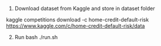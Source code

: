 
1. Download dataset from Kaggle and store in dataset folder

kaggle competitions download -c home-credit-default-risk
https://www.kaggle.com/c/home-credit-default-risk/data

2. Run bash ./run.sh
